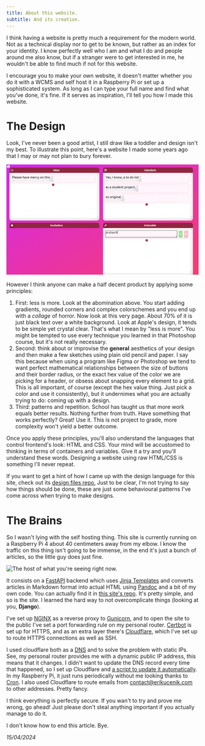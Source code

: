 ```yaml
---
title: About this website.
subtitle: And its creation.
---
```


I think having a website is pretty much a requirement for the modern world. Not as a technical display nor to get to be known, but rather as an index for your identity. I know perfectly well who I am and what I do and people around me also know, but if a stranger were to get interested in me, he wouldn't be able to find much if not for this website.

I encourage you to make your own website, it doesn't matter whether you do it with a WCMS and self host it in a Raspberry Pi or set up a sophisticated system. As long as I can type your full name and find what you've done, it's fine. If it serves as inspiration, I'll tell you how I made this website.

# The Design

Look, I've never been a good artist, I still draw like a toddler and design isn't my best. To illustrate this point, here's a website I made some years ago that I may or may not plan to bury forever.

![*An actual site I hosted.*](/static/articles_media/about_this/old_site.png)

However I think anyone can make a half decent product by applying some principles:

1. First: less is more. Look at the abomination above. You start adding gradients, rounded corners and complex colorschemes and you end up with a *collage* of horror. Now look at this very page. About 70% of it is just black text over a white background. Look at Apple's design, it tends to be simple yet crystal clear. That's what I mean by "less is more". You might be tempted to use every technique you learned in that Photoshop course, but it's not really necessary.
2. Second: think about or improvise the **general** aesthetics of your design and then make a few sketches using plain old pencil and paper. I say this because when using a program like Figma or Photoshop we tend to want perfect mathematical relationships between the size of buttons and their border radius, or the exact hex value of the color we are picking for a header, or obsess about snapping every element to a grid. This is all important, of course (except the hex value thing. Just pick a color and use it consistently), but it undernimes what you are actually trying to do: coming up with a design.
3. Third: patterns and repetition. School has taught us that more work equals better results. Nothing further from truth. Have something that works perfectly? Great! Use it. This is not project to grade, more complexity won't yield a better outcome.

Once you apply these principles, you'll also understand the languages that control frontend's look: HTML and CSS. Your mind will be accustomed to thinking in terms of containers and variables. Give it a try and you'll understand these words. Designing a website using raw HTML/CSS is something I'll never repeat.

If you want to get a hint of how I came up with the design language for this site, check out its [design files repo.](https://github.com/erikucenik/PersonalWebsiteDesign) Just to be clear, I'm not trying to say how things should be done, these are just some behavioural patterns I've come across when trying to make designs.

# The Brains

So I wasn't lying with the self hosting thing. This site is currently running on a Raspberry Pi 4 about 40 centimeters away from my elbow. I know the traffic on this thing isn't going to be immense, in the end it's just a bunch of articles, so the little guy does just fine.

![The host of what you're seeing right now.](/static/articles_media/about_this/rpi.png)

It consists on a [FastAPI](https://fastapi.tiangolo.com/) backend which uses [Jinja Templates](https://jinja.palletsprojects.com/en/3.1.x/) and converts articles in Markdown format into actual HTML using [Pandoc](https://pandoc.org/) and a bit of my own code. You can actually find it in [this site's repo](https://github.com/erikucenik/PersonalWebsite). It's pretty simple, and so is the site. I learned the hard way to not overcomplicate things (looking at you, **Django**).

I've set up [NGINX](https://www.nginx.com/) as a reverse proxy to [Gunicorn](https://gunicorn.org/), and to open the site to the public I've set a port forwarding rule on my personal router. [Certbot](https://certbot.eff.org/) is set up for HTTPS, and as an extra layer there's [Cloudflare](https://www.cloudflare.com/), which I've set up to route HTTPS connections as well as SSH.

I used cloudflare both as a [DNS](https://en.wikipedia.org/wiki/Domain_Name_System) and to solve the problem with static IPs. See, my personal router provides me with a dynamic public IP address, this means that it changes. I didn't want to update the DNS record every time that happened, so I set up Cloudflare and [a script to update it automatically](https://github.com/K0p1-Git/cloudflare-ddns-updater). In my Raspberry Pi, it just runs periodically without me looking thanks to [Cron](https://en.wikipedia.org/wiki/Cron). I also used Cloudflare to route emails from [contact@erikucenik.com](mailto:contact@erikucenik.com) to other addresses. Pretty fancy.

I think everything is perfectly secure. If you wan't to try and prove me wrong, go ahead! Just please don't steal anything important if you actually manage to do it.

I don't know how to end this article. Bye.

*15/04/2024*
